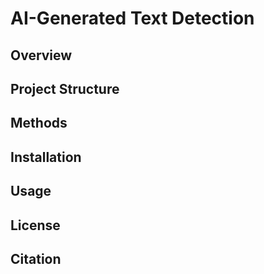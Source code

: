 # AI-Generated Text Detection

## Overview

## Project Structure

## Methods

## Installation

## Usage

## License

## Citation
